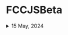 # FCCJSBeta
<details>
  <summary>15 May, 2024</summary>
  
 ### Pyramid Generator
 **Thoughts** - Okay, I felt this, a bit more complicated compared to Legacy Javascript introduction tutorial. 
  
</details>
